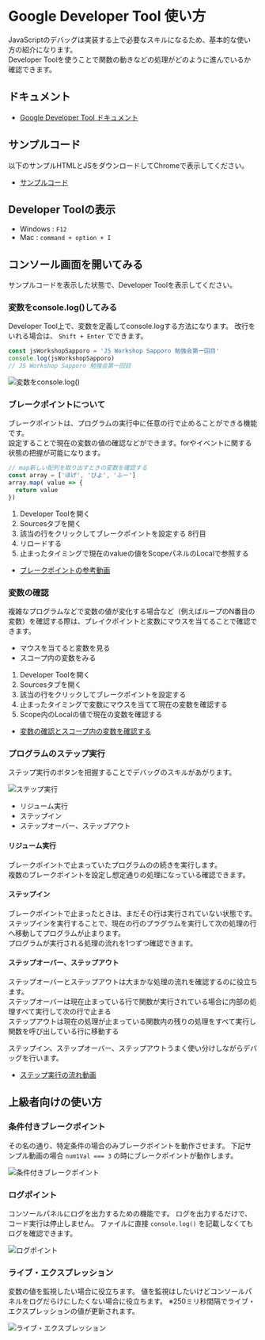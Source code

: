 # Google Developer Tool 使い方

JavaScriptのデバッグは実装する上で必要なスキルになるため、基本的な使い方の紹介になります。  
Developer Toolを使うことで関数の動きなどの処理がどのように進んでいるか確認できます。

## ドキュメント

- [Google Developer Tool ドキュメント ](https://developers.google.com/web/tools/chrome-devtools/?utm_source=dcc&utm_medium=redirect&utm_campaign=2018Q2)

## サンプルコード

以下のサンプルHTMLとJSをダウンロードしてChromeで表示してください。

- [サンプルコード](https://github.com/js-workshop-sapporo/document/tree/master/devtool/example)

## Developer Toolの表示

- Windows : `F12`
- Mac : `command + option + I`

## コンソール画面を開いてみる

サンプルコードを表示した状態で、Developer Toolを表示してください。

### 変数をconsole.log()してみる

Developer Tool上で、変数を定義してconsole.logする方法になります。
改行をいれる場合は、 `Shift + Enter` でできます。

```js
const jsWorkshopSapporo = 'JS Workshop Sapporo 勉強会第一回目'
console.log(jsWorkshopSapporo)
// JS Workshop Sapporo 勉強会第一回目
```

![変数をconsole.log()](assets/20190522005936.png)

### ブレークポイントについて

ブレークポイントは、プログラムの実行中に任意の行で止めることができる機能です。  
設定することで現在の変数の値の確認などができます。forやイベントに関する状態の把握が可能になります。

```js
// map新しい配列を取り出すときの変数を確認する
const array = ['ほげ', 'ぴよ', 'ふー']
array.map( value => {
  return value
})
```

1. Developer Toolを開く
2. Sourcesタブを開く
3. 該当の行をクリックしてブレークポイントを設定する 8行目
4. リロードする
5. 止まったタイミングで現在のvalueの値をScopeパネルのLocalで参照する

- <a href="https://www.dropbox.com/s/t1esjt5auyol0y4/20190523010950.mp4?dl=0" target="_blank">ブレークポイントの参考動画</a>

### 変数の確認

複雑なプログラムなどで変数の値が変化する場合など（例えばループのN番目の変数）を確認する際は、プレイクポイントと変数にマウスを当てることで確認できます。

- マウスを当てると変数を見る
- スコープ内の変数をみる

1. Developer Toolを開く
2. Sourcesタブを開く
3. 該当の行をクリックしてブレークポイントを設定する
4. 止まったタイミングで変数にマウスを当てて現在の変数を確認する
5. Scope内のLocalの値で現在の変数を確認する

- <a href="https://www.dropbox.com/s/syplngi8bnx8pfq/20190618171243.mp4?dl=0" target="_blank">変数の確認とスコープ内の変数を確認する</a>

### プログラムのステップ実行

ステップ実行のボタンを把握することでデバッグのスキルがあがります。

![ステップ実行](assets/20190619015721.png)

- リジューム実行
- ステップイン
- ステップオーバー、ステップアウト

#### リジューム実行

ブレークポイントで止まっていたプログラムのの続きを実行します。  
複数のブレークポイントを設定し想定通りの処理になっている確認できます。

#### ステップイン

ブレークポイントで止まったときは、まだその行は実行されていない状態です。  
ステップインを実行することで、現在の行のプラグラムを実行して次の処理の行へ移動してプログラムが止まります。  
プログラムが実行される処理の流れを1つずつ確認できます。

#### ステップオーバー、ステップアウト

ステップオーバーとステップアウトは大まかな処理の流れを確認するのに役立ちます。  
ステップオーバーは現在止まっている行で関数が実行されている場合に内部の処理すべて実行して次の行で止まる  
ステップアウトは現在の処理が止まっている関数内の残りの処理をすべて実行し関数を呼び出している行に移動する

ステップイン、ステップオーバー、ステップアウトうまく使い分けしながらデバッグを行います。

- <a href="https://www.dropbox.com/s/kscu3i21aookt6t/20190619022318.mp4?dl=0" target="_blank">ステップ実行の流れ動画</a>

## 上級者向けの使い方

### 条件付きブレークポイント

その名の通り、特定条件の場合のみブレークポイントを動作させます。
下記サンプル動画の場合 `num1Val === 3` の時にブレークポイントが動作します。 

![条件付きブレークポイント](assets/example2-1.gif)

### ログポイント

コンソールパネルにログを出力するための機能です。
ログを出力するだけで、コード実行は停止しません。
ファイルに直接 `console.log()` を記載しなくてもログを確認できます。

![ログポイント](assets/example2-2.gif)

### ライブ・エクスプレッション

変数の値を監視したい場合に役立ちます。
値を監視はしたいけどコンソールパネルをログだらけにしたくない場合に役立ちます。
※250ミリ秒間隔でライブ・エクスプレッションの値が更新されます。

![ライブ・エクスプレッション](assets/example2-3.gif)
